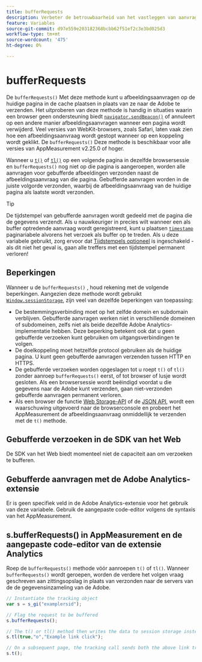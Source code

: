 ```yaml
---
title: bufferRequests
description: Verbeter de betrouwbaarheid van het vastleggen van aanvragen voor het bijhouden van koppelingen voor browsers die de pagina direct verwijderen.
feature: Variables
source-git-commit: d97e559e203182368bcbb62f51ef2c3e3bd025d3
workflow-type: tm+mt
source-wordcount: '475'
ht-degree: 0%

---
```


# bufferRequests

De `bufferRequests()` Met deze methode kunt u afbeeldingsaanvragen op de huidige pagina in de cache plaatsen in plaats van ze naar de Adobe te verzenden. Het uitproberen van deze methode is handig in situaties waarin een browser geen ondersteuning biedt [`navigator.sendBeacon()`](https://developer.mozilla.org/en-US/docs/Web/API/Navigator/sendBeacon) of annuleert op een andere manier afbeeldingsaanvragen wanneer een pagina wordt verwijderd. Veel versies van WebKit-browsers, zoals Safari, laten vaak zien hoe een afbeeldingsaanvraag wordt gestopt wanneer op een koppeling wordt geklikt. De `bufferRequests()` Deze methode is beschikbaar voor alle versies van AppMeasurement v2.25.0 of hoger.

Wanneer u [`t()`](t-method.md) of [`tl()`](tl-method.md) op een volgende pagina in dezelfde browsersessie en `bufferRequests()` nog niet op die pagina is aangeroepen, worden alle aanvragen voor gebufferde afbeeldingen verzonden naast de afbeeldingsaanvraag van die pagina. Gebufferde aanvragen worden in de juiste volgorde verzonden, waarbij de afbeeldingsaanvraag van de huidige pagina als laatste wordt verzonden.

>[!TIP]
>
>De tijdstempel van gebufferde aanvragen wordt gedeeld met de pagina die de gegevens verzendt. Als u nauwkeuriger in precies wilt wanneer een als buffer optredende aanvraag wordt geregistreerd, kunt u plaatsen [`timestamp`](../page-vars/timestamp.md) paginariabele alvorens het verzoek als buffer op te treden. Als u deze variabele gebruikt, zorg ervoor dat [Tijdstempels optioneel](/help/technotes/timestamps-optional.md) is ingeschakeld - als dit niet het geval is, gaan alle treffers met een tijdstempel permanent verloren!

## Beperkingen

Wanneer u de `bufferRequests()` , houd rekening met de volgende beperkingen. Aangezien deze methode wordt gebruikt [`Window.sessionStorage`](https://developer.mozilla.org/en-US/docs/Web/API/Web_Storage_API), zijn veel van dezelfde beperkingen van toepassing:

* De bestemmingsverbinding moet op het zelfde domein en subdomain verblijven. Gebufferde aanvragen werken niet in verschillende domeinen of subdomeinen, zelfs niet als beide dezelfde Adobe Analytics-implementatie hebben. Deze beperking betekent ook dat u geen gebufferde verzoeken kunt gebruiken om uitgangsverbindingen te volgen.
* De doelkoppeling moet hetzelfde protocol gebruiken als de huidige pagina. U kunt geen gebufferde aanvragen verzenden tussen HTTP en HTTPS.
* De gebufferde verzoeken worden opgeslagen tot u roept `t()` of `tl()` zonder aanroep `bufferRequests()` eerst, of tot browser of lusje wordt gesloten. Als een browsersessie wordt beëindigd voordat u die gegevens naar de Adobe kunt verzenden, gaan niet-verzonden gebufferde aanvragen permanent verloren.
* Als een browser de functie [Web Storage-API](https://developer.mozilla.org/en-US/docs/Web/API/Web_Storage_API) of de [JSON API](https://developer.mozilla.org/en-US/docs/Web/JavaScript/Reference/Global_Objects/JSON), wordt een waarschuwing uitgevoerd naar de browserconsole en probeert het AppMeasurement de afbeeldingsaanvraag onmiddellijk te verzenden met de `t()` methode.

## Gebufferde verzoeken in de SDK van het Web

De SDK van het Web biedt momenteel niet de capaciteit aan om verzoeken te bufferen.

## Gebufferde aanvragen met de Adobe Analytics-extensie

Er is geen specifiek veld in de Adobe Analytics-extensie voor het gebruik van deze variabele. Gebruik de aangepaste code-editor volgens de syntaxis van het AppMeasurement.

## s.bufferRequests() in AppMeasurement en de aangepaste code-editor van de extensie Analytics

Roep de `bufferRequests()` methode vóór aanroepen `t()` of `tl()`. Wanneer `bufferRequests()` wordt geroepen, worden de verdere het volgen vraag geschreven aan zittingsopslag in plaats van verzonden naar de servers van de de gegevensinzameling van de Adobe.

```js
// Instantiate the tracking object
var s = s_gi("examplersid");

// Flag the request to be buffered
s.bufferRequests();

// The t() or tl() method then writes the data to session storage instead of sending it to Adobe
s.tl(true,"o","Example link click");

// On a subsequent page, the tracking call sends both the above link tracking call and the page view call
s.t();
```

<!-- TODO: insert a link to this page in AppMeasurement release notes, and also add content to Analytics release notes -->